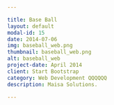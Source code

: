 ```yaml
---

title: Base Ball
layout: default
modal-id: 15
date: 2014-07-06
img: baseball_web.png
thumbnail: baseball_web.png
alt: baseball_web
project-date: April 2014
client: Start Bootstrap
category: Web Development QQQQQQ
description: Maisa Solutions.

---
```

